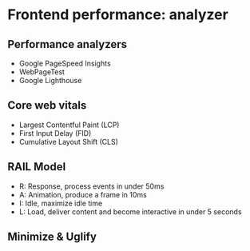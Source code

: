 # Frontend performance: analyzer

## Performance analyzers

- Google PageSpeed Insights
- WebPageTest
- Google Lighthouse

## Core web vitals

- Largest Contentful Paint (LCP)
- First Input Delay (FID)
- Cumulative Layout Shift (CLS)

## RAIL Model

- R: Response, process events in under 50ms
- A: Animation, produce a frame in 10ms
- I: Idle, maximize idle time
- L: Load, deliver content and become interactive in under 5 seconds

## Minimize & Uglify
